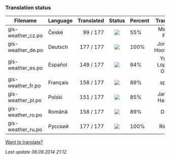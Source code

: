 ### **Translation status**

Filename | Language | Translated | Status | Percent | Translator
| ------------- | ------------- | ------------: | :-----------: | :------------- | :-------------: |
| gis-weather_cz.po| České | 99 / 177 | ![](https://dl.dropboxusercontent.com/u/99404329/bars/55.png) | 55% | Miroslav Fótyi |
| gis-weather_de.po| Deutsch | 177 / 177 | ![](https://dl.dropboxusercontent.com/u/99404329/bars/100.png) | 100% | Jonathan Hooverman |
| gis-weather_es.po| Español | 149 / 177 | ![](https://dl.dropboxusercontent.com/u/99404329/bars/84.png) | 84% | Yasser López de Olmos |
| gis-weather_fr.po| Français | 158 / 177 | ![](https://dl.dropboxusercontent.com/u/99404329/bars/89.png) | 89% | spyder |
| gis-weather_pl.po| Polski | 151 / 177 | ![](https://dl.dropboxusercontent.com/u/99404329/bars/85.png) | 85% | Jarosław Harasiuk |
| gis-weather_ro.po| Română | 158 / 177 | ![](https://dl.dropboxusercontent.com/u/99404329/bars/89.png) | 89% | Daniel |
| gis-weather_ru.po| Русский | 177 / 177 | ![](https://dl.dropboxusercontent.com/u/99404329/bars/100.png) | 100% | RingOV |

[Want to translate?](https://github.com/RingOV/gis-weather/wiki/Want-to-translate%3F)

_Last update 06.09.2014 21:12_
